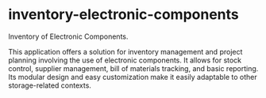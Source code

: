 # inventory-electronic-components
Inventory of Electronic Components.

This application offers a solution for inventory management and project planning involving the use of electronic components. It allows for stock control, supplier management, bill of materials tracking, and basic reporting. Its modular design and easy customization make it easily adaptable to other storage-related contexts.
